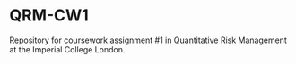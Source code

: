 # QRM-CW1
Repository for coursework assignment #1 in Quantitative Risk Management at the Imperial College London.
